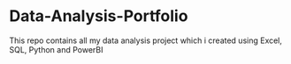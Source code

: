 # Data-Analysis-Portfolio
This repo contains all my data analysis project which i created using Excel, SQL, Python and PowerBI
